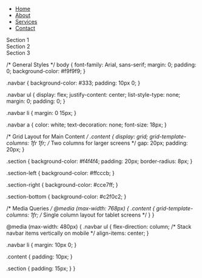 <!DOCTYPE html>
<html lang="en">
<head>
  <meta charset="UTF-8">
  <meta name="viewport" content="width=device-width, initial-scale=1.0">
  <title>Responsive Layout</title>
  <link rel="stylesheet" href="styles.css">
</head>
<body>
  <!-- Navigation Bar -->
  <nav class="navbar">
    <ul>
      <li><a href="#">Home</a></li>
      <li><a href="#">About</a></li>
      <li><a href="#">Services</a></li>
      <li><a href="#">Contact</a></li>
    </ul>
  </nav>

  <!-- Main Content -->
  <div class="content">
    <section class="section section-left">Section 1</section>
    <section class="section section-right">Section 2</section>
    <section class="section section-bottom">Section 3</section>
  </div>
</body>
</html>

  




/* General Styles */
body {
  font-family: Arial, sans-serif;
  margin: 0;
  padding: 0;
  background-color: #f9f9f9;
}

.navbar {
  background-color: #333;
  padding: 10px 0;
}

.navbar ul {
  display: flex;
  justify-content: center;
  list-style-type: none;
  margin: 0;
  padding: 0;
}

.navbar li {
  margin: 0 15px;
}

.navbar a {
  color: white;
  text-decoration: none;
  font-size: 18px;
}

/* Grid Layout for Main Content */
.content {
  display: grid;
  grid-template-columns: 1fr 1fr; /* Two columns for larger screens */
  gap: 20px;
  padding: 20px;
}

.section {
  background-color: #f4f4f4;
  padding: 20px;
  border-radius: 8px;
}

.section-left {
  background-color: #ffcccb;
}

.section-right {
  background-color: #cce7ff;
}

.section-bottom {
  background-color: #c2f0c2;
}

/* Media Queries */
@media (max-width: 768px) {
  .content {
    grid-template-columns: 1fr; /* Single column layout for tablet screens */
  }
}

@media (max-width: 480px) {
  .navbar ul {
    flex-direction: column; /* Stack navbar items vertically on mobile */
    align-items: center;
  }
  
  .navbar li {
    margin: 10px 0;
  }
  
  .content {
    padding: 10px;
  }
  
  .section {
    padding: 15px;
  }
}

